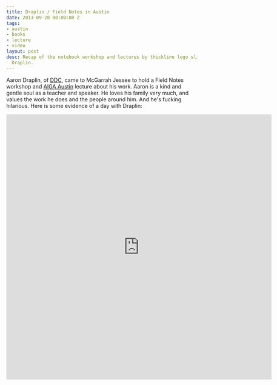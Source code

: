 ```yaml
---
title: Draplin / Field Notes in Austin
date: 2013-09-28 00:00:00 Z
tags:
- austin
- books
- lecture
- video
layout: post
desc: Recap of the notebook workshop and lectures by thickline logo slingin' and kind-hearted
  Draplin.
---
```


Aaron Draplin, of <a href="http://www.draplin.com/2013/09/tonight_austin_1.html" target="_blank">DDC</a>, came to McGarrah Jessee to hold a Field Notes workshop and <a href="http://www.aigaaustin.org" target="blank">AIGA Austin</a> lecture about his work. Aaron is a kind and gentle soul as a teacher and speaker. He loves his family very much, and values the work he does and the people around him. And he's fucking hilarious.
Here is some evidence of a day with Draplin:<br>
<iframe class="vine-embed" src="https://vine.co/v/h6HjvUB9gVV/embed/simple" width="700" height="700" frameborder="0"></iframe><script async src="//platform.vine.co/static/scripts/embed.js" charset="utf-8"></script>